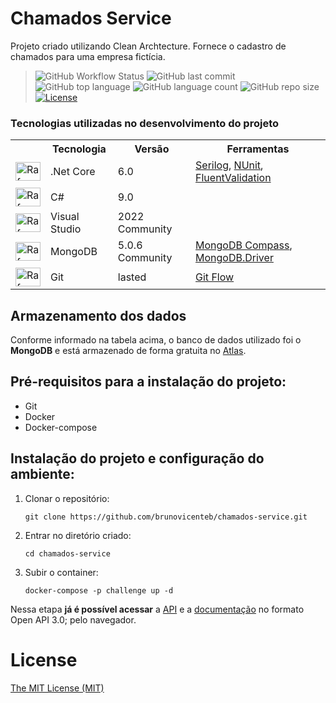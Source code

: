 # Chamados Service

Projeto criado utilizando Clean Archtecture. Fornece o cadastro de chamados para uma empresa fictícia.

>  ![GitHub Workflow Status](https://img.shields.io/github/workflow/status/brunovicenteb/chamados-service/Build-Tests) ![GitHub last commit](https://img.shields.io/github/last-commit/brunovicenteb/chamados-service) ![GitHub top language](https://img.shields.io/github/languages/top/brunovicenteb/chamados-service) ![GitHub language count](https://img.shields.io/github/languages/count/brunovicenteb/chamados-service) ![GitHub repo size](https://img.shields.io/github/repo-size/brunovicenteb/chamados-service) [![License](https://img.shields.io/badge/license-MIT-green)](./LICENSE) 

### Tecnologias utilizadas no desenvolvimento do projeto

<table>
  <tr>
    <th></th>
    <th>Tecnologia</th>
    <th>Versão</th>
    <th>Ferramentas</th>    
  </tr>
  <tr>
    <td><img align="center" alt="Rafa-Csharp" height="30" width="40" src="https://icongr.am/devicon/dot-net-original.svg?size=40"></td>
    <td>.Net Core</td>
    <td>6.0</td>
    <td><a href="https://serilog.net">Serilog</a>, <a href="https://nunit.org">NUnit</a>, <a href="https://fluentvalidation.net">FluentValidation</a></td>
  </tr>
  <tr>
    <td><img align="center" alt="Rafa-Csharp" height="30" width="40" src="https://icongr.am/devicon/csharp-original.svg?size=40"></td>
    <td>C#</td>
    <td>9.0</td>
    <td></td>
  </tr>    
  <tr>
    <td><img align="center" alt="Rafa-Csharp" height="30" width="40" src="https://icongr.am/devicon/visualstudio-plain.svg?size=40"></td>
    <td>Visual Studio</td>
    <td>2022 Community</td>
    <td></td>
  </tr>    
  <tr>
    <td><img align="center" alt="Rafa-Csharp" height="30" width="40" src="https://icongr.am/devicon/mongodb-original.svg?size=40"></td>
    <td>MongoDB</td>
    <td>5.0.6 Community</td>
    <td><a href="https://docs.mongodb.com/compass/current">MongoDB Compass</a>, <a href="https://docs.mongodb.com/drivers/csharp">MongoDB.Driver</a></td>    
  </tr>
  <tr>
    <td><img align="center" alt="Rafa-Csharp" height="30" width="40" src="https://icongr.am/devicon/git-original.svg?size=40"></td>
    <td>Git</td>
    <td>lasted</td>
    <td><a href="https://github.com/nvie/gitflow">Git Flow</a></td>    
  </tr>  
</table>

## Armazenamento dos dados

Conforme informado na tabela acima, o banco de dados utilizado foi o **MongoDB** e está armazenado de forma gratuita no [Atlas](https://www.mongodb.com/cloud/atlas).

## Pré-requisitos para a instalação do projeto:

+ Git
+ Docker
+ Docker-compose

## Instalação do projeto e configuração do ambiente:

1. Clonar o repositório:

   `
   git clone https://github.com/brunovicenteb/chamados-service.git
   `

2. Entrar no diretório criado:

   `
   cd chamados-service
   `

4. Subir o container:

   `
   docker-compose -p challenge up -d
   `
  
Nessa etapa **já é possível acessar** a [API](http://localhost:8000/) e a [documentação](http://localhost:8000/swagger/index.html) no formato Open API 3.0; pelo navegador.

# License

[The MIT License (MIT)](LICENSE)
